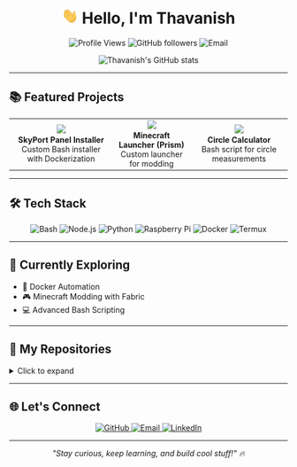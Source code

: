 <h1 align="center">
  <img src="https://raw.githubusercontent.com/ABSphreak/ABSphreak/master/gifs/Hi.gif" width="30px"/> Hello, I'm Thavanish
</h1>

<p align="center">
  <img src="https://komarev.com/ghpvc/?username=Thavanish&color=blue&style=flat-square" alt="Profile Views" />
  <img src="https://img.shields.io/github/followers/Thavanish?label=Follow&style=social" alt="GitHub followers" />
  <img src="https://img.shields.io/badge/Email-thegreenflame1507@gmail.com-blue?style=flat-square&logo=gmail" alt="Email" />
</p>

<div align="center">
  <img src="https://github-readme-stats.vercel.app/api?username=Thavanish&show_icons=true&theme=radical" alt="Thavanish's GitHub stats" />
</div>

---

<h2>📚 Featured Projects</h2>

<table>
  <tr>
    <td align="center">
      <img src="https://img.icons8.com/color/48/000000/docker.png" width="30px"/>
      <br />
      <b>SkyPort Panel Installer</b>
      <br />
      Custom Bash installer with Dockerization
    </td>
    <td align="center">
      <img src="https://img.icons8.com/color/48/000000/minecraft.png" width="30px"/>
      <br />
      <b>Minecraft Launcher (Prism)</b>
      <br />
      Custom launcher for modding
    </td>
    <td align="center">
      <img src="https://img.icons8.com/color/48/000000/calculate.png" width="30px"/>
      <br />
      <b>Circle Calculator</b>
      <br />
      Bash script for circle measurements
    </td>
  </tr>
</table>

---

<h2>🛠️ Tech Stack</h2>

<p align="center">
  <img src="https://img.shields.io/badge/-Bash-121011?style=for-the-badge&logo=gnu-bash" alt="Bash" />
  <img src="https://img.shields.io/badge/-Node.js-43853D?style=for-the-badge&logo=Node.js&logoColor=white" alt="Node.js" />
  <img src="https://img.shields.io/badge/-Python-3776AB?style=for-the-badge&logo=Python&logoColor=white" alt="Python" />
  <img src="https://img.shields.io/badge/-Raspberry%20Pi-A22846?style=for-the-badge&logo=raspberry-pi" alt="Raspberry Pi" />
  <img src="https://img.shields.io/badge/-Docker-2496ED?style=for-the-badge&logo=docker&logoColor=white" alt="Docker" />
  <img src="https://img.shields.io/badge/-Termux-black?style=for-the-badge&logo=termux" alt="Termux" />
</p>

---

<h2>🌱 Currently Exploring</h2>

<ul>
  <li>🐳 Docker Automation</li>
  <li>🎮 Minecraft Modding with Fabric</li>
  <li>💻 Advanced Bash Scripting</li>
</ul>

---

<h2>📂 My Repositories</h2>

<details>
<summary>Click to expand</summary>

<!-- REPO_MENU_START -->
<!-- REPO_MENU_END -->

</details>

---

<h2>🌐 Let's Connect</h2>

<p align="center">
  <a href="https://github.com/Thavanish">
    <img src="https://img.shields.io/badge/GitHub-@Thavanish-181717?style=for-the-badge&logo=github" alt="GitHub" />
  </a>
  <a href="mailto:thegreenflame1507@gmail.com">
    <img src="https://img.shields.io/badge/Email-thegreenflame1507@gmail.com-blue?style=for-the-badge&logo=gmail" alt="Email" />
  </a>
  <a href="https://linkedin.com">
    <img src="https://img.shields.io/badge/LinkedIn-Connect-blue?style=for-the-badge&logo=linkedin" alt="LinkedIn" />
  </a>
</p>

---

<p align="center">
  <i>"Stay curious, keep learning, and build cool stuff!" 🔥</i>
</p>
